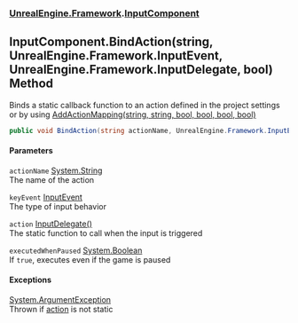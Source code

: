 ### [UnrealEngine.Framework](./UnrealEngine-Framework.md 'UnrealEngine.Framework').[InputComponent](./InputComponent.md 'UnrealEngine.Framework.InputComponent')
## InputComponent.BindAction(string, UnrealEngine.Framework.InputEvent, UnrealEngine.Framework.InputDelegate, bool) Method
Binds a static callback function to an action defined in the project settings or by using [AddActionMapping(string, string, bool, bool, bool, bool)](./Engine-AddActionMapping(string_string_bool_bool_bool_bool).md 'UnrealEngine.Framework.Engine.AddActionMapping(string, string, bool, bool, bool, bool)')  
```csharp
public void BindAction(string actionName, UnrealEngine.Framework.InputEvent keyEvent, UnrealEngine.Framework.InputDelegate action, bool executedWhenPaused=false);
```
#### Parameters
<a name='UnrealEngine-Framework-InputComponent-BindAction(string_UnrealEngine-Framework-InputEvent_UnrealEngine-Framework-InputDelegate_bool)-actionName'></a>
`actionName` [System.String](https://docs.microsoft.com/en-us/dotnet/api/System.String 'System.String')  
The name of the action  
  
<a name='UnrealEngine-Framework-InputComponent-BindAction(string_UnrealEngine-Framework-InputEvent_UnrealEngine-Framework-InputDelegate_bool)-keyEvent'></a>
`keyEvent` [InputEvent](./InputEvent.md 'UnrealEngine.Framework.InputEvent')  
The type of input behavior  
  
<a name='UnrealEngine-Framework-InputComponent-BindAction(string_UnrealEngine-Framework-InputEvent_UnrealEngine-Framework-InputDelegate_bool)-action'></a>
`action` [InputDelegate()](./InputDelegate().md 'UnrealEngine.Framework.InputDelegate()')  
The static function to call when the input is triggered  
  
<a name='UnrealEngine-Framework-InputComponent-BindAction(string_UnrealEngine-Framework-InputEvent_UnrealEngine-Framework-InputDelegate_bool)-executedWhenPaused'></a>
`executedWhenPaused` [System.Boolean](https://docs.microsoft.com/en-us/dotnet/api/System.Boolean 'System.Boolean')  
If `true`, executes even if the game is paused  
  
#### Exceptions
[System.ArgumentException](https://docs.microsoft.com/en-us/dotnet/api/System.ArgumentException 'System.ArgumentException')  
Thrown if [action](#UnrealEngine-Framework-InputComponent-BindAction(string_UnrealEngine-Framework-InputEvent_UnrealEngine-Framework-InputDelegate_bool)-action 'UnrealEngine.Framework.InputComponent.BindAction(string, UnrealEngine.Framework.InputEvent, UnrealEngine.Framework.InputDelegate, bool).action') is not static  
